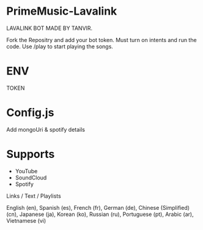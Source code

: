 # PrimeMusic-Lavalink
LAVALINK BOT MADE BY TANVIR.

Fork the Repositry and add your bot token. Must turn on intents and run the code.
Use /play to start playing the songs.

# ENV
TOKEN 
 
# Config.js
Add mongoUri & spotify details

# Supports
- YouTube
- SoundCloud
- Spotify

Links / Text / Playlists
 
English (en),
Spanish (es),
French (fr),
German (de),
Chinese (Simplified) (cn),
Japanese (ja),
Korean (ko),
Russian (ru),
Portuguese (pt),
Arabic (ar),
Vietnamese (vi)
